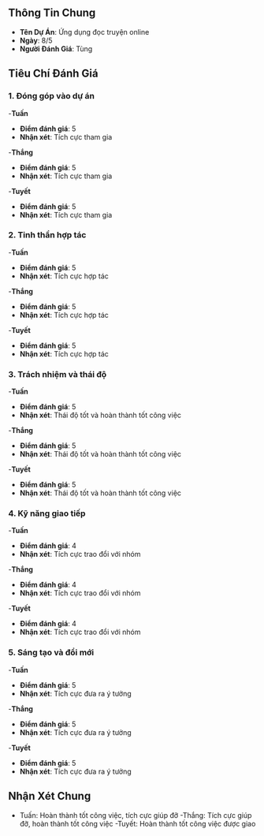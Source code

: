 ## Thông Tin Chung
- **Tên Dự Án**: Ứng dụng đọc truyện online
- **Ngày**: 8/5
- **Người Đánh Giá**: Tùng

## Tiêu Chí Đánh Giá
### 1. Đóng góp vào dự án
-**Tuấn**
- **Điểm đánh giá**: 5
- **Nhận xét**: Tích cực tham gia 

-**Thắng**
- **Điểm đánh giá**: 5
- **Nhận xét**: Tích cực tham gia

-**Tuyết**
- **Điểm đánh giá**: 5
- **Nhận xét**: Tích cực tham gia 
### 2. Tinh thần hợp tác
-**Tuấn**
- **Điểm đánh giá**: 5
- **Nhận xét**: Tích cực hợp tác

-**Thắng**
- **Điểm đánh giá**: 5
- **Nhận xét**: Tích cực hợp tác

-**Tuyết**
- **Điểm đánh giá**: 5
- **Nhận xét**: Tích cực hợp tác
### 3. Trách nhiệm và thái độ
-**Tuấn**
- **Điểm đánh giá**: 5
- **Nhận xét**: Thái độ tốt và hoàn thành tốt công việc

-**Thắng**
- **Điểm đánh giá**: 5
- **Nhận xét**: Thái độ tốt và hoàn thành tốt công việc

-**Tuyết**
- **Điểm đánh giá**: 5
- **Nhận xét**: Thái độ tốt và hoàn thành tốt công việc
### 4. Kỹ năng giao tiếp
-**Tuấn**
- **Điểm đánh giá**: 4
- **Nhận xét**: Tích cực trao đổi với nhóm

-**Thắng**
- **Điểm đánh giá**: 4
- **Nhận xét**: Tích cực trao đổi với nhóm

-**Tuyết**
- **Điểm đánh giá**: 4
- **Nhận xét**: Tích cực trao đổi với nhóm
### 5. Sáng tạo và đổi mới
-**Tuấn**
- **Điểm đánh giá**: 5
- **Nhận xét**: Tích cực đưa ra ý tưởng

-**Thắng**
- **Điểm đánh giá**: 5
- **Nhận xét**: Tích cực đưa ra ý tưởng

-**Tuyết**
- **Điểm đánh giá**: 5
- **Nhận xét**: Tích cực đưa ra ý tưởng
## Nhận Xét Chung
- Tuấn: Hoàn thành tốt công việc, tích cực giúp đỡ
-Thắng: Tích cực giúp đỡ, hoàn thành tốt công việc
-Tuyết: Hoàn thành tốt công việc được giao